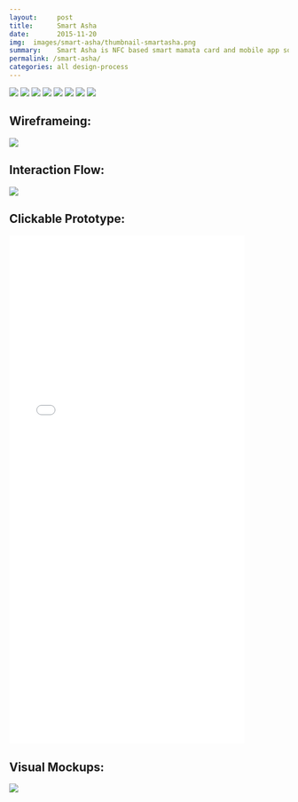 ```yaml
---
layout:     post
title:      Smart Asha
date:       2015-11-20
img:  images/smart-asha/thumbnail-smartasha.png
summary:    Smart Asha is NFC based smart mamata card and mobile app solution to monitor child growth and nutrition. It tries to bridge the communication gap between the doctors and the pregnant women by empowering Asha to communicate better to the pregnant women about the developmental milestones in child growth.
permalink: /smart-asha/
categories: all design-process
---
```


<img src="/images/smart-asha/proces-board v4-02.png">
<img src="/images/smart-asha/proces-board v4-03.png">
<img src="/images/smart-asha/proces-board v4-04.png">
<img src="/images/smart-asha/proces-board v4-05.png">
<img src="/images/smart-asha/proces-board v4-06.png">
<img src="/images/smart-asha/proces-board v4-07.png">
<img src="/images/smart-asha/proces-board v4-08.png">
<img src="/images/smart-asha/proces-board v4-09.png">

<h2>Wireframeing:</h2>
<img src="/images/smart-asha/5-wireframes & notification bar arranged-28.png">

<h2>Interaction Flow:</h2>
<img src="/images/smart-asha/workflow layout final-01.jpg">

<h2>Clickable Prototype:</h2>
<iframe width="424" height="916" src="//invis.io/CD5L5XQQR" frameborder="0" allowfullscreen></iframe>

<h2>Visual Mockups:</h2>
<img src="/images/smart-asha/ui.gif">

